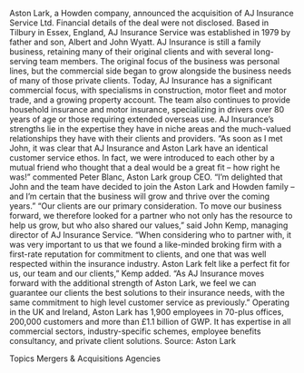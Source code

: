 Aston Lark, a Howden company, announced the acquisition of AJ Insurance Service Ltd. Financial details of the deal were not disclosed.
Based in Tilbury in Essex, England, AJ Insurance Service was established in 1979 by father and son, Albert and John Wyatt. AJ Insurance is still a family business, retaining many of their original clients and with several long-serving team members.
The original focus of the business was personal lines, but the commercial side began to grow alongside the business needs of many of those private clients. Today, AJ Insurance has a significant commercial focus, with specialisms in construction, motor fleet and motor trade, and a growing property account. The team also continues to provide household insurance and motor insurance, specializing in drivers over 80 years of age or those requiring extended overseas use.
AJ Insurance’s strengths lie in the expertise they have in niche areas and the much-valued relationships they have with their clients and providers.
“As soon as I met John, it was clear that AJ Insurance and Aston Lark have an identical customer service ethos. In fact, we were introduced to each other by a mutual friend who thought that a deal would be a great fit – how right he was!” commented Peter Blanc, Aston Lark group CEO.
“I’m delighted that John and the team have decided to join the Aston Lark and Howden family – and I’m certain that the business will grow and thrive over the coming years.”
“Our clients are our primary consideration. To move our business forward, we therefore looked for a partner who not only has the resource to help us grow, but who also shared our values,” said John Kemp, managing director of AJ Insurance Service.
“When considering who to partner with, it was very important to us that we found a like-minded broking firm with a first-rate reputation for commitment to clients, and one that was well respected within the insurance industry. Aston Lark felt like a perfect fit for us, our team and our clients,” Kemp added.
“As AJ Insurance moves forward with the additional strength of Aston Lark, we feel we can guarantee our clients the best solutions to their insurance needs, with the same commitment to high level customer service as previously.”
Operating in the UK and Ireland, Aston Lark has 1,900 employees in 70-plus offices, 200,000 customers and more than £1.1 billion of GWP. It has expertise in all commercial sectors, industry-specific schemes, employee benefits consultancy, and private client solutions.
Source: Aston Lark

Topics
Mergers & Acquisitions
Agencies
